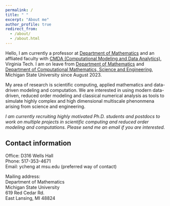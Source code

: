 ```yaml
---
permalink: /
title: " " 
excerpt: "About me"
author_profile: true
redirect_from: 
  - /about/
  - /about.html
---
```




Hello, I am currently a professor at [Department of Mathematics](https://math.vt.edu/) and an affliated faculty with [CMDA (Computational Modeling and Data Analytics)](https://data.science.vt.edu/programs/cmda.html), Virginia Tech. I am on leave from [Department of Mathematics](https://math.msu.edu/) and [Department of Computational Mathematics, Science and Engineering](https://cmse.msu.edu/), Michigan State University since August 2023.

My area of research is scientific computing, applied mathematics and data-driven modeling and computation. We are interested in using modern data-driven, reduced order modeling and classical numerical analysis as tools to simulate highly complex and high dimensional multiscale phenonmena arising from science and engineering. 

*I am currently recruiting highly motivated Ph.D. students and postdocs to work on multiple projects in scientific computing and reduced order modeling and computations. Please send me an email if you are interested.*







## Contact information

Office: D316 Wells Hall  
Phone: 517-353-4671  
Email: ycheng at msu.edu (preferred way of contact)

Mailing address:\
Department of Mathematics\
Michigan State University\
619 Red Cedar Rd.\
East Lansing, MI 48824


